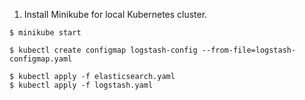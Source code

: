 1. Install Minikube for local Kubernetes cluster.

````
$ minikube start

$ kubectl create configmap logstash-config --from-file=logstash-configmap.yaml

$ kubectl apply -f elasticsearch.yaml
$ kubectl apply -f logstash.yaml
````
